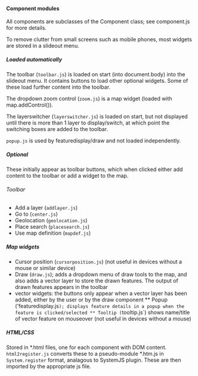 #### Component modules
All components are subclasses of the Component class; see component.js for more details.

To remove clutter from small screens such as mobile phones, most widgets are stored in a slideout menu.

##### Loaded automatically
The toolbar (`toolbar.js`) is loaded on start (into document.body) into the slideout menu. It contains buttons to load other optional widgets. Some of these load further content into the toolbar.

The dropdown zoom control (`zoom.js`) is a map widget (loaded with map.addControl()).

The layerswitcher (`layerswitcher.js`) is loaded on start, but not displayed until there is more than 1 layer to display/switch, at which point the switching boxes are added to the toolbar.

`popup.js` is used by featuredisplay/draw and not loaded independently.

##### Optional
These initially appear as toolbar buttons, which when clicked either add content to the toolbar or add a widget to the map.

###### Toolbar
* Add a layer (`addlayer.js`)
* Go to (`center.js`)
* Geolocation (`geolocation.js`)
* Place search (`placesearch.js`)
* Use map definition (`mapdef.js`)

##### Map widgets
* Cursor position (`cursorposition.js`) (not useful in devices without a mouse or similar device)
* Draw (`draw.js`); adds a dropdown menu of draw tools to the map, and also adds a vector layer to store the drawn features. The output of drawn features appears in the toolbar
* vector widgets: the buttons only appear when a vector layer has been added, either by the user or by the draw component
** Popup ('featuredisplay.js`); displays feature details in a popup when the feature is clicked/selected
** Tooltip (`tooltip.js`) shows name/title of vector feature on mouseover (not useful in devices without a mouse)

##### HTML/CSS
Stored in *.html files, one for each component with DOM content. `html2register.js` converts these to a pseudo-module *.htm.js in `System.register` format, analagous to SystemJS plugin. These are then imported by the appropriate js file.
